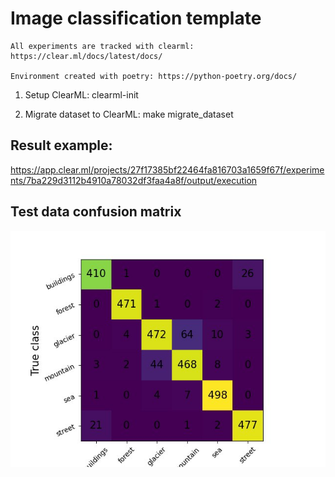 # Image classification template 

```
All experiments are tracked with clearml: https://clear.ml/docs/latest/docs/

Environment created with poetry: https://python-poetry.org/docs/
```

1. Setup ClearML: clearml-init

2. Migrate dataset to ClearML: make migrate_dataset

## Result example:
https://app.clear.ml/projects/27f17385bf22464fa816703a1659f67f/experiments/7ba229d3112b4910a78032df3faa4a8f/output/execution

## Test data confusion matrix

![alt text](https://github.com/ArtemVerbov/ImageClassification/blob/main/media/confusion_matrix.png?raw=true)
